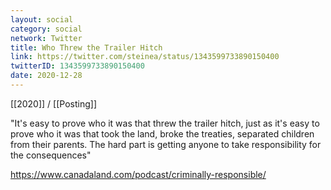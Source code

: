 ```yaml
---
layout: social
category: social
network: Twitter
title: Who Threw the Trailer Hitch
link: https://twitter.com/steinea/status/1343599733890150400
twitterID: 1343599733890150400
date: 2020-12-28
---
```


[[2020]] / [[Posting]]

"It's easy to prove who it was that threw the trailer hitch, just as it's easy to prove who it was that took the land, broke the treaties, separated children from their parents. The hard part is getting anyone to take responsibility for the consequences"

<https://www.canadaland.com/podcast/criminally-responsible/>
